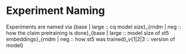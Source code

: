 # Experiment Naming
Experiments are named via \{base | large :: cq model size\}\_\{rndm | neg :: how the claim pretraining is done\}\_\{base | large :: model size of st5 embeddings\}\_\{rndm | neg :: how st5 was trained\}_v\{1|2|3 :: version of model\}
